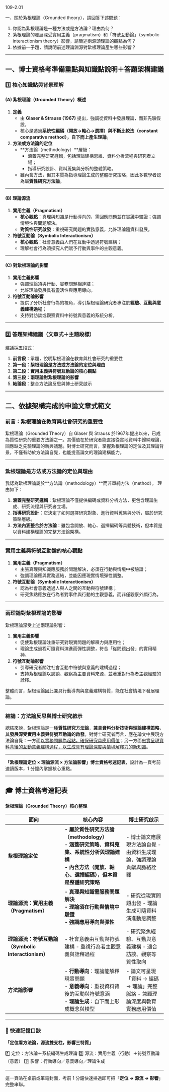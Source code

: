 109-2.01

一、關於紮根理論（Grounded theory），請回答下述問題：

1. 你認為紮根理論是一種方法或是方法論？理由為何？
2. 紮根理論的發展深受實用主義（pragmatism）和「符號互動論」（symbolic interactionism theory）影響，請簡述兩源頭理論的觀點為何？
3. 依據前一子題，請說明前述理論淵源對紮根理論產生哪些影響？

-------------

## **一、博士資格考準備重點與知識點說明＋答題架構建議**

### 1️⃣ 核心知識點與背景理解

#### **(A) 紮根理論（Grounded Theory）概述**

1. **定義**
   - 由 **Glaser & Strauss (1967)** 提出，強調從資料中發展理論，而非先驗假設。
   - 核心是透過**系統性編碼（開放→軸心→選擇）與不斷比較法（constant comparative method），自下而上產生理論**。
2. **方法或方法論的定位**
   - **方法論（methodology）**層級：
     - 涵蓋完整研究邏輯，包括理論建構思維、資料分析流程與研究者立場；
     - 指導研究設計、資料蒐集與分析的整體策略。
   - 雖內含方法，但其本質為指導理論生成的整體研究策略，因此多數學者認為屬**質性研究方法論**。

------

#### **(B) 理論源流**

1. **實用主義（Pragmatism）**
   - **核心觀點**：真理與知識是行動導向的，需回應問題並在實踐中驗證；強調情境性與問題解決。
   - **對質性研究啟發**：重視研究問題的實務意義，允許理論隨資料發展。
2. **符號互動論（Symbolic Interactionism）**
   - **核心觀點**：社會意義由人們在互動中透過符號建構；
   - 理解社會行為須探究人們賦予行動與事件的主觀意義。

------

#### **(C) 對紮根理論的影響**

1. **實用主義影響**
   - 強調理論須與行動、實務問題相連結；
   - 允許理論發展具有靈活性與應用導向。
2. **符號互動論影響**
   - 提供了分析社會行為的視角，導引紮根理論研究者專注於**經驗、互動與意義建構過程**；
   - 支持對訪談或觀察資料中符號與意義的系統分析。

------

### 2️⃣ **答題架構建議（文章式＋主題段標）**

建議採五段式：

1. **前言段**：承題，說明紮根理論在教育與社會研究的重要性
2. **第一段：紮根理論是方法或方法論的定位與理由**
3. **第二段：實用主義與符號互動論的核心觀點**
4. **第三段：兩理論對紮根理論的影響**
5. **結論段**：整合方法論反思與博士研究啟示

------

## **二、依據架構完成的申論文章式範文**

### **前言：紮根理論在教育與社會研究的重要性**

紮根理論（Grounded Theory）自 Glaser 與 Strauss 於1967年提出以來，已成為質性研究的重要方法論之一。其價值在於研究者能直接從實地資料中歸納理論，回應缺乏先驗理論的新興議題。對博士研究而言，掌握紮根理論的定位及其理論背景，不僅有助於方法論自覺，也能提高論文的理論建構能力。

------

### **紮根理論是方法或方法論的定位與理由**

我認為紮根理論屬於**方法論（methodology）**而非單純方法（method）。
 理由如下：

1. **涵蓋完整研究邏輯**：紮根理論不僅提供編碼或資料分析方法，更包含理論生成、研究流程與研究者立場。
2. **指導研究設計**：它決定了如何選擇研究對象、進行資料蒐集與分析，屬於研究策略層級。
3. **方法內涵整合於方法論**：雖包含開放、軸心、選擇編碼等具體技術，但本質是以資料建構理論的完整方法論架構。

------

### **實用主義與符號互動論的核心觀點**

1. **實用主義（Pragmatism）**
   - 主張真理與知識應服務於問題解決，必須在行動與情境中被驗證；
   - 強調理論應與實務連結，並能因應現實情境彈性調整。
2. **符號互動論（Symbolic Interactionism）**
   - 認為社會意義透過人與人之間的互動與符號建構；
   - 研究焦點應放在行為者對事件與行動的主觀意義，而非僅觀察外顯行為。

------

### **兩理論對紮根理論的影響**

紮根理論深受上述兩理論影響：

1. **實用主義影響**
   - 促使紮根理論注重研究對現實問題的解釋力與應用性；
   - 理論生成過程可隨資料演進而彈性調整，符合「從問題出發」的實用精神。
2. **符號互動論影響**
   - 引導研究者關注社會互動中符號與意義的建構過程；
   - 支持紮根理論以訪談、觀察為主要資料來源，並著重對行為者主觀經驗的詮釋。

整體而言，紮根理論因此兼具行動導向與意義建構特質，能在社會情境下發展理論。

------

### **結論：方法論反思與博士研究啟示**

總結來說，紮根理論是一種**質性研究方法論**，**兼具資料分析技術與理論建構策略**，其**發展深受實用主義與符號互動論的啟發**。對博士研究者而言，應在論文中展現方法論自覺：一方面<u>以實務問題為起點，確保研究具應用價值</u>；另一方面<u>忠實呈現資料背後的互動意義建構過程，以生成具有理論深度與情境解釋力的新知識</u>。

--------------------

**「紮根理論定位 × 理論源流 × 方法論影響」博士資格考速記表**，設計為一頁考前速讀版本，1 分鐘內掌握核心重點。

------

## 🎓 博士資格考速記表

**紮根理論（Grounded Theory）核心整理**

| **面向**                                            | **核心內容**                                                 | **博士研究啟示**                                             |
| --------------------------------------------------- | ------------------------------------------------------------ | ------------------------------------------------------------ |
| **紮根理論定位**                                    | **- 屬於質性研究方法論（methodology） <br />- 涵蓋研究策略、資料蒐集、系統性分析與理論建構 <br />- 內含方法（開放、軸心、選擇編碼），但本質是整體研究策略** | - 博士論文應展現方法論自覺 - 由資料生成理論，強調理論貢獻與脈絡詮釋 |
| **理論源流：實用主義（Pragmatism）**                | **- 真理與知識需服務問題解決**<br />**- 理論須在行動與情境中驗證** <br />**- 強調應用導向與彈性** | - 研究從現實問題出發 - 理論生成可隨資料演進動態調整          |
| **理論源流：符號互動論（Symbolic Interactionism）** | - 社會意義由互動與符號建構 - 重視行為者主觀意義與詮釋過程    | - 研究聚焦經驗、互動與意義建構 - 適合訪談、觀察等質性取向    |
| **方法論影響**                                      | - **行動導向**：理論能解釋現實問題 <br />- **意義導向**：重視資料背後的互動與符號意涵 <br />- **理論生成**：自下而上形成概念與模型 | - 論文可呈現「資料 → 編碼 → 理論」完整脈絡 - 兼顧理論深度與教育實務應用價值 |

------

### 🧠 快速記憶口訣

**「定位看方法論，源流雙支柱，影響三特質」**

1️⃣ 定位：方法論＋系統編碼生成理論
 2️⃣ 源流：實用主義（行動）＋符號互動論（意義）
 3️⃣ 影響：行動導向／意義導向／理論生成

------

這一頁貼在桌前或筆電封面，考前 1 分鐘快速掃過即可把「**定位 → 源流 → 影響**」完整串聯。